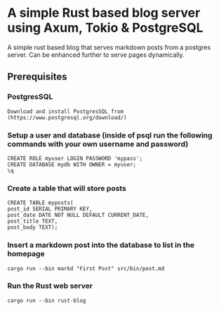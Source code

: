 # A simple Rust based blog server using Axum, Tokio & PostgreSQL
A simple rust based blog that serves markdown posts from a postgres server.
Can be enhanced further to serve pages dynamically.

## Prerequisites

### PostgresSQL
```
Download and install PostgresSQL from (https://www.postgresql.org/download/)
```

### Setup a user and database (inside of psql run the following commands with your own username and password)
```
CREATE ROLE myuser LOGIN PASSWORD 'mypass';
CREATE DATABASE mydb WITH OWNER = myuser;
\q
```

### Create a table that will store posts
```
CREATE TABLE myposts(
post_id SERIAL PRIMARY KEY,
post_date DATE NOT NULL DEFAULT CURRENT_DATE,
post_title TEXT,
post_body TEXT);
```

### Insert a markdown post into the database to list in the homepage
```
cargo run --bin markd "First Post" src/bin/post.md
```

### Run the Rust web server
```
cargo run --bin rust-blog
```

